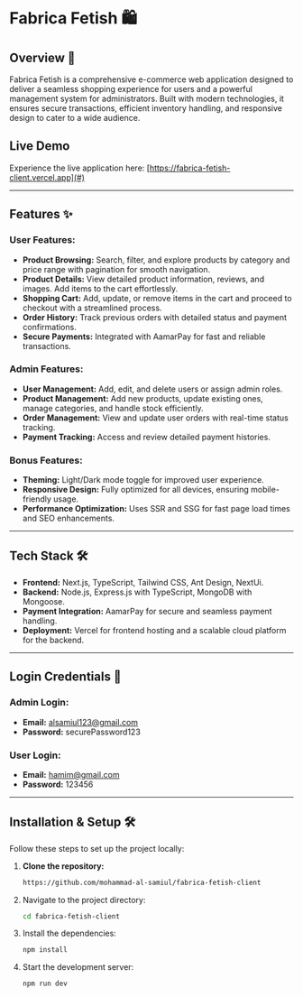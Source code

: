 # Fabrica Fetish 🛍️

## Overview 📖

Fabrica Fetish is a comprehensive e-commerce web application designed to deliver a seamless shopping experience for users and a powerful management system for administrators. Built with modern technologies, it ensures secure transactions, efficient inventory handling, and responsive design to cater to a wide audience.

## Live Demo

Experience the live application here: [https://fabrica-fetish-client.vercel.app](#)

---

## Features ✨

### User Features:

- **Product Browsing:** Search, filter, and explore products by category and price range with pagination for smooth navigation.
- **Product Details:** View detailed product information, reviews, and images. Add items to the cart effortlessly.
- **Shopping Cart:** Add, update, or remove items in the cart and proceed to checkout with a streamlined process.
- **Order History:** Track previous orders with detailed status and payment confirmations.
- **Secure Payments:** Integrated with AamarPay for fast and reliable transactions.

### Admin Features:

- **User Management:** Add, edit, and delete users or assign admin roles.
- **Product Management:** Add new products, update existing ones, manage categories, and handle stock efficiently.
- **Order Management:** View and update user orders with real-time status tracking.
- **Payment Tracking:** Access and review detailed payment histories.

### Bonus Features:

- **Theming:** Light/Dark mode toggle for improved user experience.
- **Responsive Design:** Fully optimized for all devices, ensuring mobile-friendly usage.
- **Performance Optimization:** Uses SSR and SSG for fast page load times and SEO enhancements.

---

## Tech Stack 🛠️

- **Frontend:** Next.js, TypeScript, Tailwind CSS, Ant Design, NextUi.
- **Backend:** Node.js, Express.js with TypeScript, MongoDB with Mongoose.
- **Payment Integration:** AamarPay for secure and seamless payment handling.
- **Deployment:** Vercel for frontend hosting and a scalable cloud platform for the backend.

---

## Login Credentials 🔑

### Admin Login:

- **Email:** alsamiul123@gmail.com
- **Password:** securePassword123

### User Login:

- **Email:** hamim@gmail.com
- **Password:** 123456

---

## Installation & Setup 🛠️

Follow these steps to set up the project locally:

1. **Clone the repository:**

   ```bash
   https://github.com/mohammad-al-samiul/fabrica-fetish-client
   ```

2. Navigate to the project directory:

   ```bash
   cd fabrica-fetish-client
   ```

3. Install the dependencies:

   ```bash
   npm install
   ```

4. Start the development server:

   ```bash
   npm run dev
   ```
